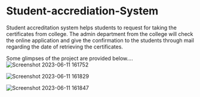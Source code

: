 # Student-accrediation-System
Student accreditation system helps students to request for taking the certificates from college. The admin department from the college will check the online application
and give the confirmation to the students through mail regarding the date of retrieving the certificates.

Some glimpses of the project are provided below....
![Screenshot 2023-06-11 161752](https://github.com/luckylaxmi03/Student-accrediation-System/assets/80615250/22773bef-ab40-4a34-aab9-743ad409b247)

![Screenshot 2023-06-11 161829](https://github.com/luckylaxmi03/Student-accrediation-System/assets/80615250/106231e6-371b-4000-b45b-c66b6b180e60)

![Screenshot 2023-06-11 161847](https://github.com/luckylaxmi03/Student-accrediation-System/assets/80615250/9396e778-d844-49c0-9066-a29a52dfe3cc)
